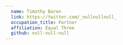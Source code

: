 ```yaml
---
  name: Timothy Baron
  link: https://twitter.com/_nullnullnull_
  occupation_title: Partner
  affiliation: Equal Three
  github: null-null-null
---
```

